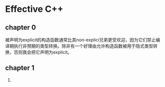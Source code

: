 # Effective C++

## chapter 0

被声明为explicit的构造函数通常比其non-explici兄弟更受欢迎，因为它们禁止编译期执行非预期的类型转换。除非有一个好理由允许构造函数被用于隐式类型转换，否则我会把它声明为explicit。

## chapter 1

1. 